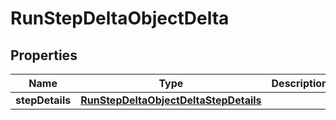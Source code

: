 

# RunStepDeltaObjectDelta

## Properties

Name | Type | Description | Notes
------------ | ------------- | ------------- | -------------
**stepDetails** | [**RunStepDeltaObjectDeltaStepDetails**](RunStepDeltaObjectDeltaStepDetails.md) |  |  [optional]




